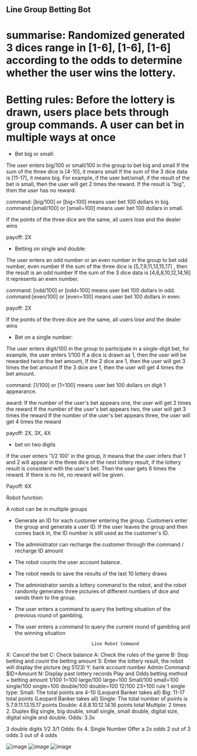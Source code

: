 ## Line Group Betting Bot

# summarise: Randomized generated 3 dices range in [1-6], [1-6], [1-6] according to the odds to determine whether the user wins the lottery.

# Betting rules: Before the lottery is drawn, users place bets through group commands. A user can bet in multiple ways at once


- Bet big or small:

The user enters big/100 or small/100 in the group to bet big and small If the sum of the three dice is [4-10], it means small
If the sum of the 3 dice data is [11-17], it means big. For example, if the user bet/small, if the result of the bet is small, then the user will get 2 times the reward. If the result is "big", then the user has no reward.

command: [big/100] or [big=100] means user bet 100 dollars in big.
command:[small/100] or [small=100] means user bet 100 dollars in small.

If the points of the three dice are the same, all users lose and the dealer wins

payoff: 2X

- Betting on single and double:

The user enters an odd number or an even number in the group to bet odd number, even number If the sum of the three dice is [5,7,9,11,13,15,17] , then the result is an odd number
If the sum of the 3 dice data is [4,6,8,10,12,14,16] it represents an even number.

command: [odd/100] or [odd=100] means user bet 100 dollars in odd.
command:[even/100] or [even=100] means user bet 100 dollars in even.

payoff: 2X

 If the points of the three dice are the same, all users lose and the dealer wins

- Bet on a single number:

The user enters digit/100 in the group to participate in a single-digit bet, for example, the user enters 1/100
If a dice is drawn as 1, then the user will be rewarded twice the bet amount,
If the 2 dice are 1, then the user will get 3 times the bet amount
If the 3 dice are 1, then the user will get 4 times the bet amount.

command: [1/100] or [1=100] means user bet 100 dollars on digit 1 appearance.

award:
If the number of the user's bet appears one, the user will get 2 times the reward
If the number of the user's bet appears two, the user will get 3 times the reward
If the number of the user's bet appears three, the user will get 4 times the reward

payoff: 2X, 3X, 4X


- bet on two digits

If the user enters '1/2 100' in the group, it means that the user infers that 1 and 2 will appear in the three dice of the next lottery result, if the lottery result is consistent with the user's bet. Then the user gets 6 times the reward. If there is no hit, no reward will be given.

Payoff: 6X


Robot function:

A robot can be in multiple groups

- Generate an ID for each customer entering the group.
Customers enter the group and generate a user ID. If the user leaves the group and then comes back in, the ID number is still used as the customer's ID.

- The administrator can recharge the customer through the command / recharge ID amount

- The robot counts the user account balance.

- The robot needs to save the results of the last 10 lottery draws

- The administrator sends a lottery command to the robot, and the robot randomly generates three pictures of different numbers of dice and sends them to the group.
 
- The user enters a command to query the betting situation of the previous round of gambling.
 
- The user enters a command to query the current round of gambling and the winning situation
 
                                   Line Robot Command
X: Cancel the bet
C: Check balance
A: Check the rules of the game
B: Stop betting and count the betting amount
S: Enter the lottery result, the robot will display the picture (eg S123)
Y: bank account number
Admin Command: $ID+Amount
N: Display past lottery records
Play and Odds
betting method + betting amount
1/100
1=100
large/100
large=100
Small/100
small=100
single/100
single=100
double/100
double=100
12/100
23=100
rule
1 single type:
Small: The total points are 4-10 (Leopard Banker takes all)
Big: 11-17 total points (Leopard Banker takes all)
Single: The total number of points is 5.7.9.11.13.15.17 points
Double: 4.6.8.10.12.14.16 points total
Multiple: 2 times
2. Duplex
Big single, big double, small single, small double, digital size, digital single and double.
Odds: 3.3x

3 double digits
1/2 3/1
Odds: 6x
4. Single Number
Offer a 2x odds
2 out of 3 odds
3 out of 4 odds


![image](https://github.com/camonanesi123/line-betting-bot/blob/main/image/aaaa.png)
![image](https://github.com/camonanesi123/line-betting-bot/blob/main/image/ccccc.png)
![image](https://github.com/camonanesi123/line-betting-bot/blob/main/image/dddd.png)
